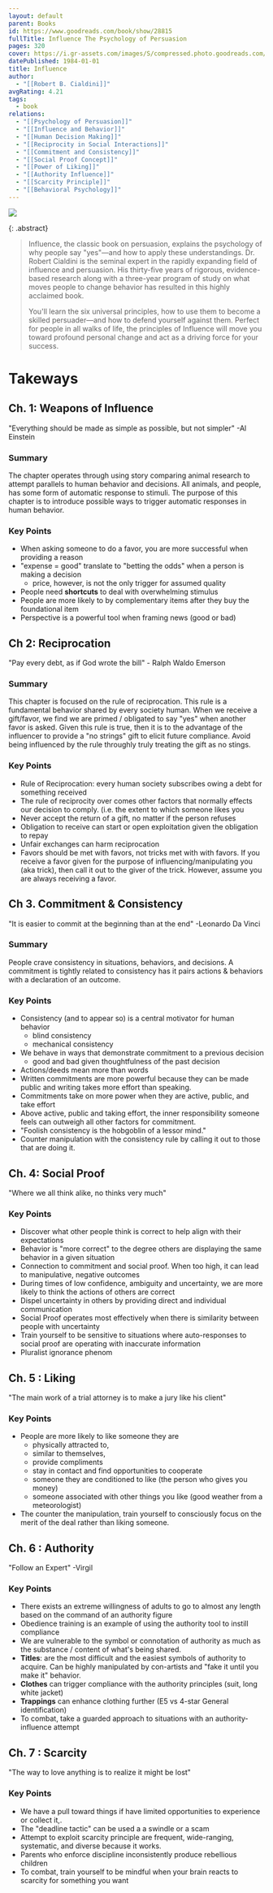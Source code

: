 ```yaml
---
layout: default
parent: Books
id: https://www.goodreads.com/book/show/28815
fullTitle: Influence The Psychology of Persuasion
pages: 320
cover: https://i.gr-assets.com/images/S/compressed.photo.goodreads.com/books/1391026083l/28815.jpg
datePublished: 1984-01-01
title: Influence
author:
  - "[[Robert B. Cialdini]]"
avgRating: 4.21
tags:
  - book
relations:
  - "[[Psychology of Persuasion]]"
  - "[[Influence and Behavior]]"
  - "[[Human Decision Making]]"
  - "[[Reciprocity in Social Interactions]]"
  - "[[Commitment and Consistency]]"
  - "[[Social Proof Concept]]"
  - "[[Power of Liking]]"
  - "[[Authority Influence]]"
  - "[[Scarcity Principle]]"
  - "[[Behavioral Psychology]]"
---
```

![](https://i.gr-assets.com/images/S/compressed.photo.goodreads.com/books/1391026083l/28815.jpg)

{: .abstract}
> Influence, the classic book on persuasion, explains the psychology of why people say "yes"—and how to apply these understandings. Dr. Robert Cialdini is the seminal expert in the rapidly expanding field of influence and persuasion. His thirty-five years of rigorous, evidence-based research along with a three-year program of study on what moves people to change behavior has resulted in this highly acclaimed book.  
> 
> You'll learn the six universal principles, how to use them to become a skilled persuader—and how to defend yourself against them. Perfect for people in all walks of life, the principles of Influence will move you toward profound personal change and act as a driving force for your success.

# Takeways
## Ch. 1: Weapons of Influence
"Everything should be made as simple as possible, but not simpler" -Al Einstein
### Summary
The chapter operates through using story comparing animal research to attempt parallels to human behavior and decisions. All animals, and people, has some form of automatic response to stimuli. The purpose of this chapter is to introduce possible ways to trigger automatic responses in human behavior.
### Key Points
- When asking someone to do a favor, you are more successful when providing a reason
- "expense = good" translate to "betting the odds" when a person is making a decision
    - price, however, is not the only trigger for assumed quality
- People need **shortcuts** to deal with overwhelming stimulus
- People are more likely to by complementary items after they buy the foundational item
- Perspective is a powerful tool when framing news (good or bad)
## Ch 2: Reciprocation
"Pay every debt, as if God wrote the bill" - Ralph Waldo Emerson
### Summary
This chapter is focused on the rule of reciprocation. This rule is a fundamental behavior shared by every society human. When we receive a gift/favor, we find we are primed / obligated to say "yes" when another favor is asked. Given this rule is true, then it is to the advantage of the influencer to provide a "no strings" gift to elicit future compliance. Avoid being influenced by the rule throughly truly treating the gift as no stings.
### Key Points
- Rule of Reciprocation: every human society subscribes owing a debt for something received
- The rule of reciprocity over comes other factors that normally effects our decision to comply. (i.e. the extent to which someone likes you
- Never accept the return of a gift, no matter if the person refuses
- Obligation to receive can start or open exploitation given the obligation to repay
- Unfair exchanges can harm reciprocation
- Favors should be met with favors, not tricks met with with favors. If you receive a favor given for the purpose of influencing/manipulating you (aka trick), then call it out to the giver of the trick. However, assume you are always receiving a favor.
## Ch 3. Commitment & Consistency
"It is easier to commit at the beginning than at the end" -Leonardo Da Vinci
### Summary
People crave consistency in situations, behaviors, and decisions. A commitment is tightly related to consistency has it pairs actions & behaviors with a declaration of an outcome.
### Key Points
- Consistency (and to appear so) is a central motivator for human behavior
    - blind consistency
    - mechanical consistency
- We behave in ways that demonstrate commitment to a previous decision
    - good and bad given thoughtfulness of the past decision
- Actions/deeds mean more than words
- Written commitments are more powerful because they can be made public and writing takes more effort than speaking.
- Commitments take on more power when they are active, public, and take effort
- Above active, public and taking effort, the inner responsibility someone feels can outweigh all other factors for commitment.
- "Foolish consistency is the hobgoblin of a lessor mind."
- Counter manipulation with the consistency rule by calling it out to those that are doing it.
## Ch. 4: Social Proof
"Where we all think alike, no thinks very much"
### Key Points
- Discover what other people think is correct to help align with their expectations
- Behavior is "more correct" to the degree others are displaying the same behavior in a given situation
- Connection to commitment and social proof. When too high, it can lead to manipulative, negative outcomes
- During times of low confidence, ambiguity and uncertainty, we are more likely to think the actions of others are correct
- Dispel uncertainty in others by providing direct and individual communication
- Social Proof operates most effectively when there is similarity between people with uncertainty
- Train yourself to be sensitive to situations where auto-responses to social proof are operating with inaccurate information
- Pluralist ignorance phenom
## Ch. 5 : Liking
"The main work of a trial attorney is to make a jury like his client"
### Key Points
- People are more likely to like someone they are
    - physically attracted to,
    - similar to themselves,
    - provide compliments
    - stay in contact and find opportunities to cooperate
    - someone they are conditioned to like (the person who gives you money)
    - someone associated with other things you like (good weather from a meteorologist)
- The counter the manipulation, train yourself to consciously focus on the merit of the deal rather than liking someone.
## Ch. 6 : Authority
"Follow an Expert" -Virgil
### Key Points
- There exists an extreme willingness of adults to go to almost any length based on the command of an authority figure
- Obedience training is an example of using the authority tool to instill compliance
- We are vulnerable to the symbol or connotation of authority as much as the substance / content of what's being shared.
- **Titles**: are the most difficult and the easiest symbols of authority to acquire. Can be highly manipulated by con-artists and "fake it until you make it" behavior.
- **Clothes** can trigger compliance with the authority principles (suit, long white jacket)
- **Trappings** can enhance clothing further (E5 vs 4-star General identification)
- To combat, take a guarded approach to situations with an authority-influence attempt
## Ch. 7 : Scarcity
"The way to love anything is to realize it might be lost"
### Key Points
- We have a pull toward things if have limited opportunities to experience or collect it,.
- The "deadline tactic" can be used a a swindle or a scam
- Attempt to exploit scarcity principle are frequent, wide-ranging, systematic, and diverse because it works.
- Parents who enforce discipline inconsistently produce rebellious children
- To combat, train yourself to be mindful when your brain reacts to scarcity for something you want